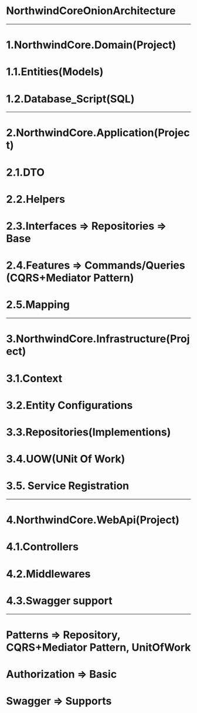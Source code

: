 # NorthwindCoreOnionArchitecture
*************************************************************
# 1.NorthwindCore.Domain(Project)
  # 1.1.Entities(Models)
  # 1.2.Database_Script(SQL)

*************************************************************
# 2.NorthwindCore.Application(Project)

  # 2.1.DTO
  # 2.2.Helpers
  # 2.3.Interfaces => Repositories => Base
  # 2.4.Features => Commands/Queries (CQRS+Mediator Pattern)
  # 2.5.Mapping

*************************************************************
# 3.NorthwindCore.Infrastructure(Project)

  # 3.1.Context
  # 3.2.Entity Configurations
  # 3.3.Repositories(Implementions)
  # 3.4.UOW(UNit Of Work)
  # 3.5. Service Registration

*************************************************************
# 4.NorthwindCore.WebApi(Project)
  # 4.1.Controllers
  # 4.2.Middlewares
  # 4.3.Swagger support

*************************************************************
# Patterns => Repository, CQRS+Mediator Pattern, UnitOfWork
# Authorization => Basic
# Swagger => Supports
